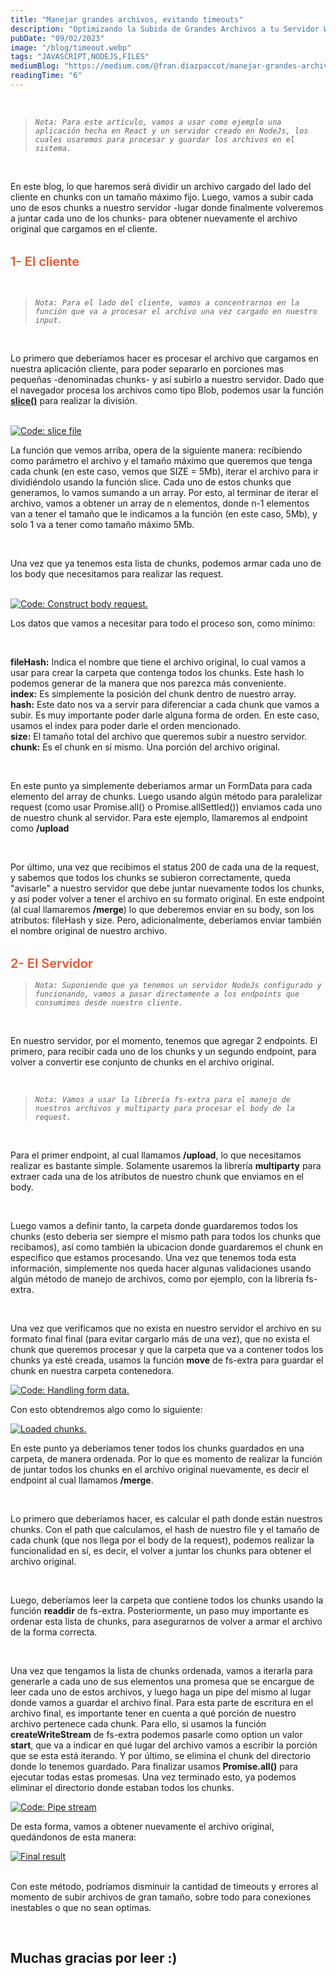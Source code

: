 ```yaml
---
title: "Manejar grandes archivos, evitando timeouts"
description: "Optimizando la Subida de Grandes Archivos a tu Servidor Web: Evitando los Problemas de timeouts."
pubDate: "09/02/2023"
image: "/blog/timeout.webp"
tags: "JAVASCRIPT,NODEJS,FILES"
mediumBlog: "https://medium.com/@fran.diazpaccot/manejar-grandes-archivos-evitando-timeouts-4e248b27e3e4"
readingTime: "6"
---
```


<br/>

> _`Nota: Para este artículo, vamos a usar como ejemplo una aplicación hecha en React y un servidor creado en NodeJs, los cuales usaremos para procesar y guardar los archivos en el sistema.`_

<br/>

En este blog, lo que haremos será dividir un archivo cargado del lado del cliente en chunks con un tamaño máximo fijo. Luego, vamos a subir cada uno de esos chunks a nuestro servidor -lugar donde finalmente volveremos a juntar cada uno de los chunks- para obtener nuevamente el archivo original que cargamos en el cliente.

<p style="color:#e9552f;margin-top:32px;margin-bottom:16px;font-size:20px;font-weight:600">
1- El cliente
</p>

<br/>

> _`Nota: Para el lado del cliente, vamos a concentrarnos en la función que va a procesar el archivo una vez cargado en nuestro input.`_

<br/>

Lo primero que deberíamos hacer es procesar el archivo que cargamos en nuestra aplicación cliente, para poder separarlo en porciones mas pequeñas -denominadas chunks- y así subirlo a nuestro servidor. Dado que el navegador procesa los archivos como tipo Blob, podemos usar la función <a style="text-decoration:underline" href=" https://developer.mozilla.org/en-US/docs/Web/API/Blob/slice" target="_blank">
**slice()**</a> para realizar la división.

<br/>

<a href="/blog/dealing-with-large-files/slice-file.webp" title="code: Slice file." target="_blank">
<img src="/blog/dealing-with-large-files/slice-file.webp" alt="Code: slice file" />
</a>

<br/>

La función que vemos arriba, opera de la siguiente manera: recibiendo como parámetro el archivo y el tamaño máximo que queremos que tenga cada chunk (en este caso, vemos que SIZE = 5Mb), iterar el archivo para ir dividiéndolo usando la función slice. Cada uno de estos chunks que generamos, lo vamos sumando a un array. Por esto, al terminar de iterar el archivo, vamos a obtener un array de n elementos, donde n-1 elementos van a tener el tamaño que le indicamos a la función (en este caso, 5Mb), y solo 1 va a tener como tamaño máximo 5Mb.

<br/>

Una vez que ya tenemos esta lista de chunks, podemos armar cada uno de los body que necesitamos para realizar las request.

<br/>

<a href="/blog/dealing-with-large-files/body-request.webp" title="Code: Construct body request." target="_blank">
<img src="/blog/dealing-with-large-files/body-request.webp" alt="Code: Construct body request." />
</a>

<br/>

Los datos que vamos a necesitar para todo el proceso son, como mínimo:

<br/>

**fileHash:** Indica el nombre que tiene el archivo original, lo cual vamos a usar para crear la carpeta que contenga todos los chunks. Este hash lo podemos generar de la manera que nos parezca más conveniente.<br/>
**index:** Es simplemente la posición del chunk dentro de nuestro array.<br/>
**hash:** Este dato nos va a servir para diferenciar a cada chunk que vamos a subir. Es muy importante poder darle alguna forma de orden. En este caso, usamos el index para poder darle el orden mencionado.<br/>
**size:** El tamaño total del archivo que queremos subir a nuestro servidor.<br/>
**chunk:** Es el chunk en sí mismo. Una porción del archivo original.

<br/>

En este punto ya simplemente deberiamos armar un FormData para cada elemento del array de chunks. Luego usando algún método para paralelizar request (como usar Promise.all() o Promise.allSettled()) enviamos cada uno de nuestro chunk al servidor. Para este ejemplo, llamaremos al endpoint como **/upload**

<br />

Por último, una vez que recibimos el status 200 de cada una de la request, y sabemos que todos los chunks se subieron correctamente, queda "avisarle" a nuestro servidor que debe juntar nuevamente todos los chunks, y así poder volver a tener el archivo en su formato original. En este endpoint (al cual llamaremos **/merge**) lo que deberemos enviar en su body, son los atributos: fileHash y size. Pero, adicionalmente, deberíamos enviar también el nombre original de nuestro archivo.

<p style="color:#e9552f;margin-top:32px;margin-bottom:16px;font-size:20px;font-weight:600">
2- El Servidor
</p>

> _`Nota: Suponiendo que ya tenemos un servidor NodeJs configurado y funcionando, vamos a pasar directamente a los endpoints que consumimos desde nuestro cliente.`_

<br/>

En nuestro servidor, por el momento, tenemos que agregar 2 endpoints. El primero, para recibir cada uno de los chunks y un segundo endpoint, para volver a convertir ese conjunto de chunks en el archivo original.

<br/>

> _`Nota: Vamos a usar la librería fs-extra para el manejo de nuestros archivos y multiparty para procesar el body de la request.`_

<br />

Para el primer endpoint, al cual llamamos **/upload**, lo que necesitamos realizar es bastante simple. Solamente usaremos la librería **multiparty** para extraer cada una de los atributos de nuestro chunk que enviamos en el body.

<br />

Luego vamos a definir tanto, la carpeta donde guardaremos todos los chunks (esto deberia ser siempre el mismo path para todos los chunks que recibamos), así como también la ubicacion donde guardaremos el chunk en especifico que estamos procesando. Una vez que tenemos toda esta información, simplemente nos queda hacer algunas validaciones usando algún método de manejo de archivos, como por ejemplo, con la librería fs-extra.

<br />

Una vez que verificamos que no exista en nuestro servidor el archivo en su formato final final (para evitar cargarlo más de una vez), que no exista el chunk que queremos procesar y que la carpeta que va a contener todos los chunks ya esté creada, usamos la función **move** de fs-extra para guardar el chunk en nuestra carpeta contenedora.

<a href="/blog/dealing-with-large-files/handle-form.webp" title="Code: Handling form data." target="_blank">
<img src="/blog/dealing-with-large-files/handle-form.webp" alt="Code: Handling form data." />
</a>

<br/>

Con esto obtendremos algo como lo siguiente:

<a href="/blog/dealing-with-large-files/loaded-chunks.webp" title="Loaded chunks." target="_blank">
<img src="/blog/dealing-with-large-files/loaded-chunks.webp" alt="Loaded chunks." />
</a>

<br />

En este punto ya deberíamos tener todos los chunks guardados en una carpeta, de manera ordenada. Por lo que es momento de realizar la función de juntar todos los chunks en el archivo original nuevamente, es decir el endpoint al cual llamamos **/merge**.

<br />

Lo primero que deberíamos hacer, es calcular el path donde están nuestros chunks. Con el path que calculamos, el hash de nuestro file y el tamaño de cada chunk (que nos llega por el body de la request), podemos realizar la funcionalidad en sí, es decir, el volver a juntar los chunks para obtener el archivo original.

<br />

Luego, deberíamos leer la carpeta que contiene todos los chunks usando la función **readdir** de fs-extra. Posteriormente, un paso muy importante es ordenar esta lista de chunks, para asegurarnos de volver a armar el archivo de la forma correcta.

<br />

Una vez que tengamos la lista de chunks ordenada, vamos a iterarla para generarle a cada uno de sus elementos una promesa que se encargue de leer cada uno de estos archivos, y luego haga un pipe del mismo al lugar donde vamos a guardar el archivo final. Para esta parte de escritura en el archivo final, es importante tener en cuenta a qué porción de nuestro archivo pertenece cada chunk. Para ello, si usamos la función **createWriteStream** de fs-extra podemos pasarle como option un valor **start**, que va a indicar en qué lugar del archivo vamos a escribir la porción que se esta está iterando. Y por último, se elimina el chunk del directorio donde lo tenemos guardado. Para finalizar usamos **Promise.all()** para ejecutar todas estas promesas. Una vez terminado esto, ya podemos eliminar el directorio donde estaban todos los chunks.

<a href="/blog/dealing-with-large-files/pipe-stream.webp" title="Code: Pipe stream" target="_blank">
<img src="/blog/dealing-with-large-files/pipe-stream.webp" alt="Code: Pipe stream" />
</a>

<br />

De esta forma, vamos a obtener nuevamente el archivo original, quedándonos de esta manera:

<a href="/blog/dealing-with-large-files/final-result.webp" title="Final result" target="_blank">
<img src="/blog/dealing-with-large-files/final-result.webp" alt="Final result" />
</a>

<br />
<br />

Con este método, podríamos disminuir la cantidad de timeouts y errores al momento de subir archivos de gran tamaño, sobre todo para conexiones inestables o que no sean optimas.

<br/>

## **Muchas gracias por leer :)**
